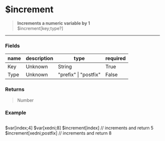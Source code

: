 # **$increment**
> **Increments a numeric variable by 1** <br/>
> $increment[key;type?]
- - -

### Fields
| name | description | type | required |
|------|-------------|------|----------|
| Key | Unknown | String | True |
| Type | Unknown | &quot;prefix&quot; &#124; &quot;postfix&quot; | False |

### Returns
> Number

### Example
> ```php
$var[index;4] $var[xedni;8]
$increment[index] // increments and return 5
$increment[xedni;postfix] // increments and return 8
```